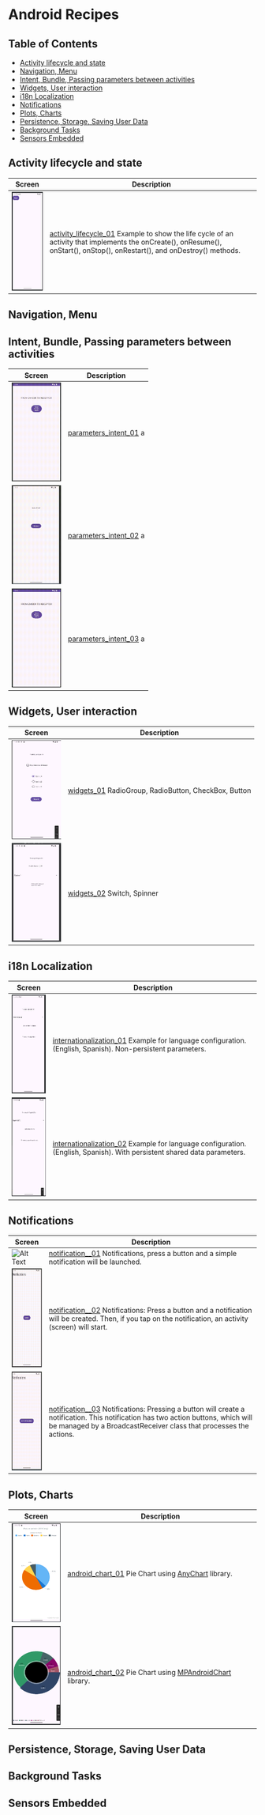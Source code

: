 # Android Recipes

## Table of Contents

- [Activity lifecycle and state](#activity-lifecycle-and-state)
- [Navigation, Menu](#navigation-menu)
- [Intent, Bundle, Passing parameters between activities](#intent-bundle-passing-parameters-between-activities)
- [Widgets, User interaction](#widgets-user-interaction)
- [i18n Localization](#i18n-localization)
- [Notifications](#notifications)
- [Plots, Charts](#plots-charts)
- [Persistence, Storage, Saving User Data](#persistence-storage-saving-user-data)
- [Background Tasks](#background-tasks)
- [Sensors Embedded](#sensors-embedded)

## Activity lifecycle and state
| Screen                                                                                                                                                                   | Description                                                                                                    |   
|--------------------------------------------------------------------------------------------------------------------------------------------------------------------------|----------------------------------------------------------------------------------------------------------------|
| <img src="https://github.com/juancarlosmiranda/android_recipes/blob/main/activity_lifecycle_01/images/activity_lifecycle_01.png" alt="Alt Text" width="100" height="200">  | [activity_lifecycle_01](https://github.com/juancarlosmiranda/android_recipes/tree/main/activity_lifecycle_01) Example to show the life cycle of an activity that implements the onCreate(), onResume(), onStart(), onStop(), onRestart(), and onDestroy() methods.  |

## Navigation, Menu


## Intent, Bundle, Passing parameters between activities
| Screen                                                                                                                                                                  | Description                                                                                                    |   
|-------------------------------------------------------------------------------------------------------------------------------------------------------------------------|----------------------------------------------------------------------------------------------------------------|
| <img src="https://github.com/juancarlosmiranda/android_recipes/blob/main/parameters_intent_01/images/parameters_intent_01.gif" alt="Alt Text" width="100" height="200"> | [parameters_intent_01](https://github.com/juancarlosmiranda/android_recipes/tree/main/parameters_intent_01) a  |
| <img src="https://github.com/juancarlosmiranda/android_recipes/blob/main/parameters_intent_02/images/parameters_intent_02.gif" alt="Alt Text" width="100" height="200"> | [parameters_intent_02](https://github.com/juancarlosmiranda/android_recipes/tree/main/parameters_intent_02) a  |
| <img src="https://github.com/juancarlosmiranda/android_recipes/blob/main/parameters_intent_03/images/parameters_intent_03.gif" alt="Alt Text" width="100" height="200"> | [parameters_intent_03](https://github.com/juancarlosmiranda/android_recipes/tree/main/parameters_intent_03) a |


## Widgets, User interaction
| Screen                                                                                                                                              | Description                                                                                                                       |   
|-----------------------------------------------------------------------------------------------------------------------------------------------------|-----------------------------------------------------------------------------------------------------------------------------------|
| <img src="https://github.com/juancarlosmiranda/android_recipes/blob/main/widgets_01/images/widgets_01.png" alt="Alt Text" width="100" height="200"> | [widgets_01](https://github.com/juancarlosmiranda/android_recipes/tree/main/widgets_01) RadioGroup, RadioButton, CheckBox, Button |
| <img src="https://github.com/juancarlosmiranda/android_recipes/blob/main/widgets_02/images/widgets_02.png" alt="Alt Text" width="100" height="200"> | [widgets_02](https://github.com/juancarlosmiranda/android_recipes/tree/main/widgets_02) Switch, Spinner                           |


## i18n Localization
| Screen                                                                                                                                                                         | Description                                                                                                                                                                                                        |   
|--------------------------------------------------------------------------------------------------------------------------------------------------------------------------------|--------------------------------------------------------------------------------------------------------------------------------------------------------------------------------------------------------------------|
| <img src="https://github.com/juancarlosmiranda/android_recipes/blob/main/internationalization_01/images/internationalization_01.png" alt="Alt Text" width="100" height="200">  | [internationalization_01](https://github.com/juancarlosmiranda/android_recipes/tree/main/internationalization_01) Example for language configuration. (English, Spanish). Non-persistent parameters.               |
| <img src="https://github.com/juancarlosmiranda/android_recipes/blob/main/internationalization_02/images/internationalization_02.png" alt="Alt Text" width="100" height="200"> | [internationalization_02](https://github.com/juancarlosmiranda/android_recipes/tree/main/internationalization_02) Example for language configuration. (English, Spanish). With persistent shared data parameters. |


## Notifications
| Screen                                                                                                                                                         | Description                                                                                                                                                                                                                                                |   
|----------------------------------------------------------------------------------------------------------------------------------------------------------------|------------------------------------------------------------------------------------------------------------------------------------------------------------------------------------------------------------------------------------------------------------|
| <img src="https://github.com/juancarlosmiranda/android_recipes/blob/main/notification_01/images/notification_01.gif" alt="Alt Text" width="100" height="200">  | [notification__01](https://github.com/juancarlosmiranda/android_recipes/tree/main/notification_01) Notifications, press a button and a simple notification will be launched.                                                                               |
| <img src="https://github.com/juancarlosmiranda/android_recipes/blob/main/notification_02/images/notification_02.gif" alt="Alt Text" width="100" height="200">  | [notification__02](https://github.com/juancarlosmiranda/android_recipes/tree/main/notification_02) Notifications: Press a button and a notification will be created. Then, if you tap on the notification, an activity (screen) will start.                |
| <img src="https://github.com/juancarlosmiranda/android_recipes/blob/main/notification_03/images/notification_03.gif" alt="Alt Text" width="100" height="200"> | [notification__03](https://github.com/juancarlosmiranda/android_recipes/tree/main/notification_03) Notifications: Pressing a button will create a notification. This notification has two action buttons, which will be managed by a BroadcastReceiver class that processes the actions. |


## Plots, Charts
| Screen                                                                                                                                                                                          | Description                                                                                                                                                                              |   
|-------------------------------------------------------------------------------------------------------------------------------------------------------------------------------------------------|------------------------------------------------------------------------------------------------------------------------------------------------------------------------------------------|
| <img src="https://github.com/juancarlosmiranda/android_recipes/blob/main/android_chart_01/images/android_chart_01.png" alt="Alt Text" width="100" height="200">                                | [android_chart_01](https://github.com/juancarlosmiranda/android_recipes/tree/main/android_chart_01) Pie Chart using [AnyChart](https://www.anychart.com/technical-integrations/samples/android-charts/) library.       |
| <img src="https://github.com/juancarlosmiranda/android_recipes/blob/main/android_chart_02/images/android_chart_02.png" alt="Alt Text" width="100" height="200"> | [android_chart_02](https://github.com/juancarlosmiranda/android_recipes/tree/main/android_chart_02) Pie Chart using [MPAndroidChart](https://github.com/PhilJay/MPAndroidChart/) library. |


## Persistence, Storage, Saving User Data

## Background Tasks

## Sensors Embedded
